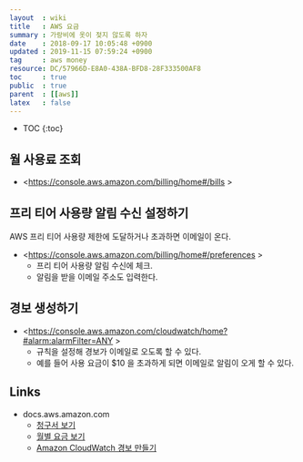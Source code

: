 ```yaml
---
layout  : wiki
title   : AWS 요금
summary : 가랑비에 옷이 젖지 않도록 하자
date    : 2018-09-17 10:05:48 +0900
updated : 2019-11-15 07:59:24 +0900
tag     : aws money
resource: DC/57966D-E8A0-438A-BFD8-28F333500AF8
toc     : true
public  : true
parent  : [[aws]]
latex   : false
---
```

* TOC
{:toc}

## 월 사용료 조회

* <https://console.aws.amazon.com/billing/home#/bills >

## 프리 티어 사용량 알림 수신 설정하기

AWS 프리 티어 사용량 제한에 도달하거나 초과하면 이메일이 온다.

* <https://console.aws.amazon.com/billing/home#/preferences >
    * 프리 티어 사용량 알림 수신에 체크.
    * 알림을 받을 이메일 주소도 입력한다.

## 경보 생성하기

* <https://console.aws.amazon.com/cloudwatch/home?#alarm:alarmFilter=ANY >
    * 규칙을 설정해 경보가 이메일로 오도록 할 수 있다.
    * 예를 들어 사용 요금이 $10 을 초과하게 되면 이메일로 알림이 오게 할 수 있다.

## Links

* docs.aws.amazon.com
    * [청구서 보기](https://docs.aws.amazon.com/ko_kr/awsaccountbilling/latest/aboutv2/getting-viewing-bill.html )
    * [월별 요금 보기](https://docs.aws.amazon.com/ko_kr/awsaccountbilling/latest/aboutv2/invoice.html )
    * [Amazon CloudWatch 경보 만들기](https://docs.aws.amazon.com/ko_kr/AmazonCloudWatch/latest/monitoring/AlarmThatSendsEmail.html )

